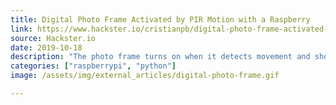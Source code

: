 ```yaml
---
title: Digital Photo Frame Activated by PIR Motion with a Raspberry
link: https://www.hackster.io/cristianpb/digital-photo-frame-activated-by-pir-motion-with-a-raspberry-922a4a
source: Hackster.io
date: 2019-10-18
description: "The photo frame turns on when it detects movement and shows nice pictures. Photos are shared with a Samba server."
categories: ["raspberrypi", "python"]
image: /assets/img/external_articles/digital-photo-frame.gif

---
```

